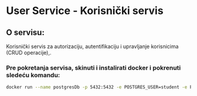 # User Service - Korisnički servis

## O servisu:

Korisnički servis za autorizaciju, autentifikaciju i upravljanje korisnicima (CRUD operacije),.

### Pre pokretanja servisa, skinuti i instalirati docker i pokrenuti sledeću komandu:

```bash
docker run --name postgresDb -p 5432:5432 -e POSTGRES_USER=student -e POSTGRES_PASSWORD=student -e POSTGRES_DB=postgresDB -d postgres
```
